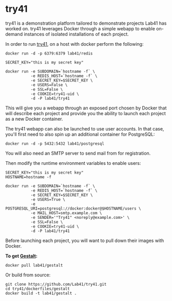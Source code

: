 try41
==============

try41 is a demonstration platform tailored to demonstrate projects Lab41 has worked on.  try41 leverages Docker through a simple webapp to enable on-demand instances of isolated installations of each project.

In order to run [try41](https://github.com/Lab41/try41), on a host with docker perform the following:

```
docker run -d -p 6379:6379 lab41/redis
```

```
SECRET_KEY="this is my secret key"

docker run -e SUBDOMAIN=`hostname -f` \
           -e REDIS_HOST=`hostname -f` \
           -e SECRET_KEY=$SECRET_KEY \
           -e USERS=False \
           -e SSL=False \
           -e COOKIE=try41-uid \
           -d -P lab41/try41
```

This will give you a webapp through an exposed port chosen by Docker that will describe each project and provide you the ability to launch each project as a new Docker container.

The try41 webapp can also be launched to use user accounts.  In that case, you'll first need to also spin up an additional container for PostgreSQL:

```
docker run -d -p 5432:5432 lab41/postgresql
```

You will also need an SMTP server to send mail from for registration.

Then modify the runtime environment variables to enable users:

```
SECRET_KEY="this is my secret key"
HOSTNAME=hostname -f

docker run -e SUBDOMAIN=`hostname -f` \
           -e REDIS_HOST=`hostname -f` \
           -e SECRET_KEY=$SECRET_KEY \
           -e USERS=True \
           -e POSTGRESQL_URI=postgresql://docker:docker@$HOSTNAME/users \
           -e MAIL_HOST=smtp.example.com \
           -e SENDER='"Try41" <noreply@example.com>' \
           -e SSL=False \
           -e COOKIE=try41-uid \
           -d -P lab41/try41
```

Before launching each project, you will want to pull down their images with Docker.

**To get [Gestalt](https://github.com/Lab41/gestalt):**
```
docker pull lab41/gestalt
```

Or build from source:

```
git clone https://github.com/Lab41/try41.git
cd try41/dockerfiles/gestalt
docker build -t lab41/gestalt .
```

